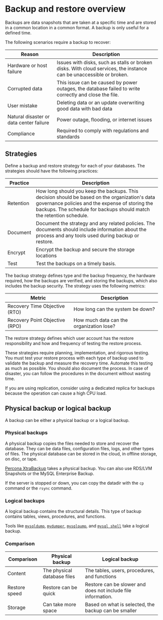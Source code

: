 # Backup and restore overview

Backups are data snapshots that are taken at a specific time and are stored in a common location in a common 
format. A backup is only useful for a defined time. 

The following scenarios require a backup to recover:

| **Reason**         | **Description**                                                                                                     |
|--------------------|---------------------------------------------------------------------------------------------------------------------|
| Hardware or host failure       | Issues with disks, such as stalls or broken disks. With cloud services, the instance can be unaccessible or broken. |
| Corrupted data     | This issue can be caused by power outages, the database failed to write correctly and close the file.               |
| User mistake | Deleting data or an update overwriting good data with bad data          |
| Natural disaster or data center failure | Power outage, flooding, or internet issues                                                                                   |
| Compliance         | Required to comply with regulations and standards                                                                   |

## Strategies

Define a backup and restore strategy for each of your databases. The strategies should have the following practices:

| Practice | Description |
|---|--- |
| Retention | How long should you keep the backups. This decision should be based on the organization's data governance policies and the expense of storing the backups. The schedule for backups should match the retention schedule. |
| Document | Document the strategy and any related policies. The documents should include information about the process and any tools used during backup or restore. |
| Encrypt | Encrypt the backup and secure the storage locations |
| Test | Test the backups on a timely basis. |

The backup strategy defines type and the backup frequency,
the hardware required, how the backups are verified, and storing the backups, which also 
includes the backup security. The strategy uses the following metrics:

| **Metric**               | **Description**                          |
|--------------------------|------------------------------------------|
| Recovery Time Objective (RTO)  | How long can the system be down?         |
| Recovery Point Objective (RPO) | How much data can the organization lose? |

The restore strategy defines which user account has the restore responsibility and how and frequency 
of testing the restore process.

These strategies require planning, implementation, and rigorous testing. You must test your
restore process with each type of backup used to validate the backup and measure the recovery time. Automate this testing
as much as possible. You should also document the process. In case of disaster, you can follow the procedures in the
document without wasting time.

If you are using replication, consider using a dedicated replica for backups because the operation can cause a high CPU load.

## Physical backup or logical backup

A backup can be either a physical backup or a logical backup.

### Physical backups

A physical backup copies the files needed to store and recover the database. They can be data files, configuration files,
logs, and other types of files. The physical database can be stored in the cloud, in offline storage, on disc, or tape.

[Percona XtraBackup] takes a physical backup. You can also 
use RDS/LVM Snapshots or the MySQL Enterprise Backup. 

If the server is stopped or down, you can copy the datadir with the `cp` command or the `rsync` command.

### Logical backups

A logical backup contains the structural details. This type of backup contains tables, views, procedures, and functions. 

Tools like [`mysqldump`], 
[`mydumper`], 
[`mysqlpump`], and 
[`mysql shell`] take a logical backup.

### Comparison

| **Comparison** | **Physical backup**                               | **Logical backup**                                            |
|----------------|---------------------------------------------------|---------------------------------------------------------------|
| Content        | The physical database files                       | The tables, users, procedures, and functions                  |
| Restore speed  | Restore can be quick                              | Restore can be slower and does not include file information.  |
| Storage        | Can take more space                               | Based on what is selected, the backup can be smaller          |

[`mysqldump`]: https://dev.mysql.com/doc/refman/{{vers}}/en/mysqldump.html
[`mydumper`]: https://github.com/mydumper/mydumper
[`mysqlpump`]: https://dev.mysql.com/doc/refman/{{vers}}/en/mysqlpump.html
[`mysql shell`]: https://dev.mysql.com/doc/mysql-shell/{{vers}}/en/mysql-shell-utilities-dump-instance-schema.html
[Percona XtraBackup]: https://docs.percona.com/percona-xtrabackup/{{vers}}/index.html